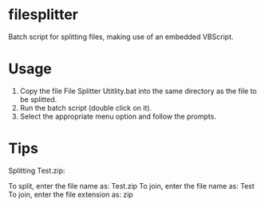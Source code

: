 filesplitter
============

Batch script for splitting files, making use of an embedded VBScript.

Usage
======

1. Copy the file File Splitter Utitlity.bat into the same directory as the file to be splitted.
2. Run the batch script (double click on it).
3. Select the appropriate menu option and follow the prompts.


Tips
====

Splitting Test.zip:

To split, enter the file name as: Test.zip
To join, enter the file name as: Test
To join, enter the file extension as: zip
